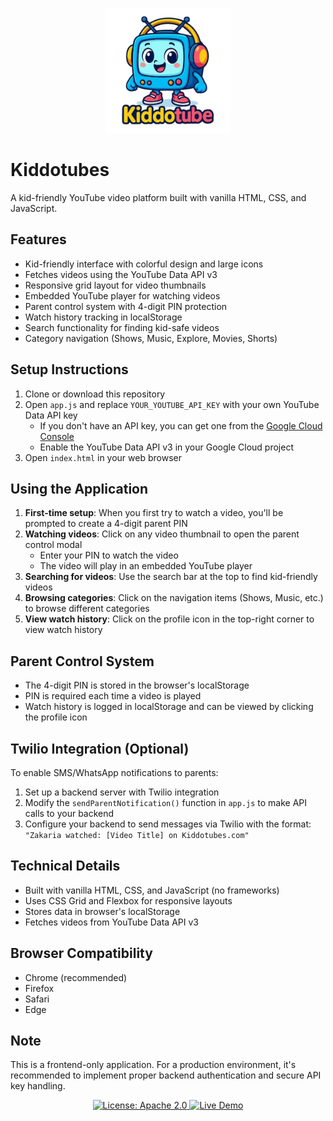 <p align="center">
  <img src="assets/logos.png" alt="Kiddotubes Logo" width="200"/>
</p>

# Kiddotubes

A kid-friendly YouTube video platform built with vanilla HTML, CSS, and JavaScript.

## Features

- Kid-friendly interface with colorful design and large icons  
- Fetches videos using the YouTube Data API v3  
- Responsive grid layout for video thumbnails  
- Embedded YouTube player for watching videos  
- Parent control system with 4-digit PIN protection  
- Watch history tracking in localStorage  
- Search functionality for finding kid-safe videos  
- Category navigation (Shows, Music, Explore, Movies, Shorts)

## Setup Instructions

1. Clone or download this repository  
2. Open `app.js` and replace `YOUR_YOUTUBE_API_KEY` with your own YouTube Data API key  
   - If you don't have an API key, you can get one from the [Google Cloud Console](https://console.cloud.google.com/)  
   - Enable the YouTube Data API v3 in your Google Cloud project  
3. Open `index.html` in your web browser  

## Using the Application

1. **First-time setup**: When you first try to watch a video, you'll be prompted to create a 4-digit parent PIN  
2. **Watching videos**: Click on any video thumbnail to open the parent control modal  
   - Enter your PIN to watch the video  
   - The video will play in an embedded YouTube player  
3. **Searching for videos**: Use the search bar at the top to find kid-friendly videos  
4. **Browsing categories**: Click on the navigation items (Shows, Music, etc.) to browse different categories  
5. **View watch history**: Click on the profile icon in the top-right corner to view watch history  

## Parent Control System

- The 4-digit PIN is stored in the browser's localStorage  
- PIN is required each time a video is played  
- Watch history is logged in localStorage and can be viewed by clicking the profile icon  

## Twilio Integration (Optional)

To enable SMS/WhatsApp notifications to parents:

1. Set up a backend server with Twilio integration  
2. Modify the `sendParentNotification()` function in `app.js` to make API calls to your backend  
3. Configure your backend to send messages via Twilio with the format:  
   `"Zakaria watched: [Video Title] on Kiddotubes.com"`

## Technical Details

- Built with vanilla HTML, CSS, and JavaScript (no frameworks)  
- Uses CSS Grid and Flexbox for responsive layouts  
- Stores data in browser's localStorage  
- Fetches videos from YouTube Data API v3  

## Browser Compatibility

- Chrome (recommended)  
- Firefox  
- Safari  
- Edge  

## Note

This is a frontend-only application. For a production environment, it's recommended to implement proper backend authentication and secure API key handling.

<p align="center">
  <a href="https://github.com/imsharukh1994/kiddotubes.com/blob/main/LICENSE">
    <img src="https://img.shields.io/badge/License-Apache_2.0-blue.svg" alt="License: Apache 2.0">
  </a>
  <a href="https://imsharukh1994.github.io/kiddotubes.com/">
    <img src="https://img.shields.io/badge/Live-Demo-brightgreen.svg" alt="Live Demo">
  </a>
</p>
